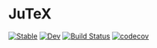 # JuTeX

[![Stable](https://img.shields.io/badge/docs-stable-blue.svg)](https://TeX-host.github.io/JuTeX.jl/stable)
[![Dev](https://img.shields.io/badge/docs-dev-blue.svg)](https://TeX-host.github.io/JuTeX.jl/dev)
[![Build Status](https://github.com/TeX-host/JuTeX.jl/workflows/CI/badge.svg)](https://github.com/TeX-host/JuTeX.jl/actions)
[![codecov](https://codecov.io/gh/TeX-host/JuTeX.jl/branch/master/graph/badge.svg?token=nGEoSQgwu3)](https://codecov.io/gh/TeX-host/JuTeX.jl)